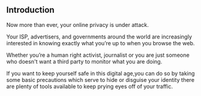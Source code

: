 ## Introduction

Now more than ever, your online privacy is under attack.

Your ISP, advertisers, and governments around the world are increasingly interested in knowing exactly what you’re up to when you browse the web.

Whether you’re a human right activist, journalist or you are just someone who doesn't want a third party to monitor what you are doing.

If you want to keep yourself safe in this digital age,you can do so by taking some basic precautions which serve to hide or disguise your identity there are plenty of tools available to keep prying eyes off of your traffic.
